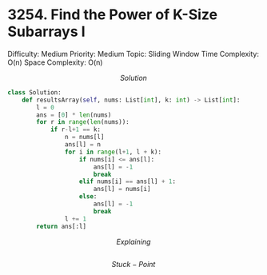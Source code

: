 # 3254. Find the Power of K-Size Subarrays I

Difficulty: Medium
Priority: Medium
Topic: Sliding Window
Time Complexity: O(n)
Space Complexity: O(n)

$$
Solution
$$

```python
class Solution:
    def resultsArray(self, nums: List[int], k: int) -> List[int]:
        l = 0
        ans = [0] * len(nums)
        for r in range(len(nums)):
            if r-l+1 == k:
                n = nums[l]
                ans[l] = n
                for i in range(l+1, l + k):
                    if nums[i] <= ans[l]:
                        ans[l] = -1
                        break
                    elif nums[i] == ans[l] + 1:
                        ans[l] = nums[i]
                    else:
                        ans[l] = -1
                        break
                l += 1
        return ans[:l]
```

$$
Explaining
$$

```

```

$$
Stuck-Point
$$

```

```